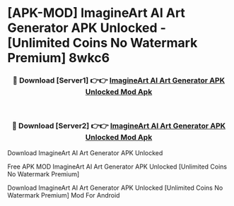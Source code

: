# [APK-MOD] ImagineArt   AI Art Generator APK Unlocked - [Unlimited Coins No Watermark Premium] 8wkc6



<div align="center">
<h3>🔴 Download [Server1] 👉👉 <a href="https://momento.my/?title=ImagineArt___AI_Art_Generator_APK_Unlocked">ImagineArt   AI Art Generator APK Unlocked Mod Apk</a></h3><br>

<h3>🔴 Download [Server2] 👉👉 <a href="https://momento.my/?title=ImagineArt___AI_Art_Generator_APK_Unlocked">ImagineArt   AI Art Generator APK Unlocked Mod Apk</a></h3>
</div>



Download ImagineArt   AI Art Generator APK Unlocked 

Free APK MOD ImagineArt   AI Art Generator APK Unlocked [Unlimited Coins No Watermark Premium]

Download ImagineArt   AI Art Generator APK Unlocked [Unlimited Coins No Watermark Premium] Mod For Android
